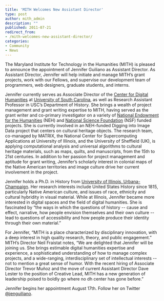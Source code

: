 ```yaml
---
title: 'MITH Welcomes New Assistant Director'
type: post
author: mith_admin
description: ""
published: 2011-07-21
redirect_from: 
- /mith-welcomes-new-assistant-director/
categories:
- Community
- News
---
```

The Maryland Institute for Technology in the Humanities (MITH) is pleased to announce the appointment of Jennifer Guiliano as Assistant Director. As Assistant Director, Jennifer will help initiate and manage MITH’s grant projects, work with our Fellows, and supervise our development team of programmers, web designers, graduate students, and interns.

Jennifer currently serves as Associate Director of the [Center for Digital Humanities](http://cdh.sc.edu/) at [University of South Carolina](http://www.sc.edu/), as well as Research Assistant Professor in USC’s Department of History. She brings a wealth of project management and grant writing expertise to MITH, having served as the grant writer and co-primary investigator on a variety of [National Endowment for the Humanities](http://www.neh.gov/) (NEH) and [National Science Foundation](http://www.nsf.gov/) (NSF) funded projects. She is currently involved in an NEH-funded Digging into Image Data project that centers on cultural heritage objects. The research team, co-managed by MATRIX, the National Center for Supercomputing Applications at University of Illinois, and the University of Sheffield (UK), is applying computational analysis and universal algorithms to cultural heritage materials, such as maps, quilts, and manuscripts, from the 15th to 21st centuries. In addition to her passion for project management and aptitude for grant writing, Jennifer’s scholarly interest in colonial maps of the Native American territories and image culture drive her current involvement in the project.

Jennifer holds a Ph.D. in History from [University of Illinois, Urbana-Champaign](http://illinois.edu/). Her research interests include United States History since 1815, particularly Native American culture, and issues of race, ethnicity and cultural hybridity in visual material. While at Illinois, Jennifer became more interested in digital spaces and the field of digital humanities. She is fascinated by “the ways in which the questions of history -- cause and effect, narrative, how people envision themselves and their own culture -- lead to questions of accessibility and how people produce their identity through their own material.”

For Jennifer, “MITH is a place characterized by disciplinary innovation, with a deep interest in high quality research, theory, and public engagement.” MITH’s Director Neil Fraistat notes, “We are delighted that Jennifer will be joining us. She brings estimable digital humanities expertise and experience, a sophisticated understanding of how to manage complex projects, and a wide-ranging, interdisciplinary set of intellectual interests -- not to mention a great sense of humor. With the recent hiring of Associate Director Trevor Muñoz and the move of current Assistant Director Dave Lester to the position of Creative Lead, MITH has a new generation of leadership poised to boldly go where no dh center has gone before.”

Jennifer begins her appointment August 17th. Follow her on Twitter [@jenguiliano](https://twitter.com/jenguiliano).
